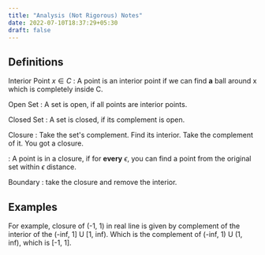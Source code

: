 ```yaml
---
title: "Analysis (Not Rigorous) Notes"
date: 2022-07-10T18:37:29+05:30
draft: false 
---
```


## Definitions

Interior Point $x \in C$
:  A point is an interior point if we can find **a** ball around x which is completely inside C.

Open Set
: A set is open, if all points are interior points.

Closed Set
: A set is closed, if its complement is open.

Closure
: Take the set's complement. Find its interior. Take the complement of it. You got a closure.

: A point is in a closure, if for **every** $\epsilon$, you can find a point from the original set within $\epsilon$ distance.

Boundary
: take the closure and remove the interior.

## Examples

For example, closure of (-1, 1) in real line is given by complement of the interior of the (-inf, 1] U [1, inf). Which is the complement of (-inf, 1) U (1, inf), which is [-1, 1]. 
